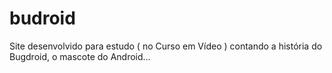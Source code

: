 # budroid
Site desenvolvido para estudo ( no Curso em Vídeo ) contando a história do Bugdroid, o mascote do Android...
